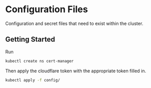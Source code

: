 # Configuration Files

Configuration and secret files that need to exist within the cluster.

## Getting Started

Run

```bash
kubectl create ns cert-manager
```

Then apply the cloudflare token with the appropriate token filled in.

```bash
kubectl apply -f config/
```